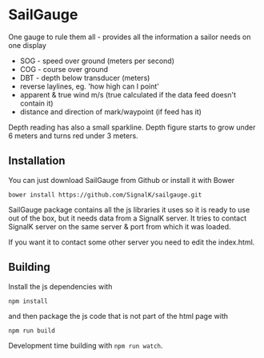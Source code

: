 # SailGauge

One gauge to rule them all - provides all the information a sailor needs on one display
* SOG - speed over ground (meters per second)
* COG - course over ground
* DBT - depth below transducer (meters)
* reverse laylines, eg. 'how high can I point'
* apparent & true wind m/s (true calculated if the data feed doesn't contain it)
* distance and direction of mark/waypoint (if feed has it)

Depth reading has also a small sparkline. Depth figure starts to grow under 6 meters and turns red under 3 meters.

## Installation

You can just download SailGauge from Github or install it with Bower

```
bower install https://github.com/SignalK/sailgauge.git
```

SailGauge package contains all the js libraries it uses so it is ready to use out of the box, but it needs data from a SignalK server.  It tries to contact SignalK server on the same server & port from which it was loaded.

If you want it to contact some other server you need to edit the index.html.

## Building

Install the js dependencies with 
```
npm install
```

and then package the js code that is not part of the html page with 

```
npm run build
```

Development time building with `npm run watch`.
